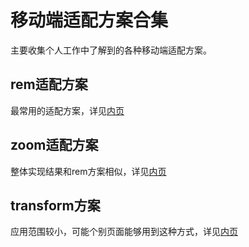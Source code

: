 # 移动端适配方案合集

主要收集个人工作中了解到的各种移动端适配方案。

## rem适配方案

最常用的适配方案，详见[内页](https://github.com/huydev/mobileAdapter/tree/master/remAdapter)

## zoom适配方案

整体实现结果和rem方案相似，详见[内页](https://github.com/huydev/mobileAdapter/tree/master/zoomAdapter)

## transform方案

应用范围较小，可能个别页面能够用到这种方式，详见[内页](https://github.com/huydev/mobileAdapter/tree/master/transformAdapter)
